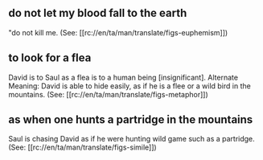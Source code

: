## do not let my blood fall to the earth ##

"do not kill me.  (See: [[rc://en/ta/man/translate/figs-euphemism]])

## to look for a flea ##

David is to Saul as a flea is to a human being [insignificant].  Alternate Meaning: David is able to hide easily, as if he is a flee or a wild bird in the mountains.  (See: [[rc://en/ta/man/translate/figs-metaphor]])

## as when one hunts a partridge in the mountains ##

Saul is chasing David as if he were hunting wild game such as a partridge.  (See: [[rc://en/ta/man/translate/figs-simile]])